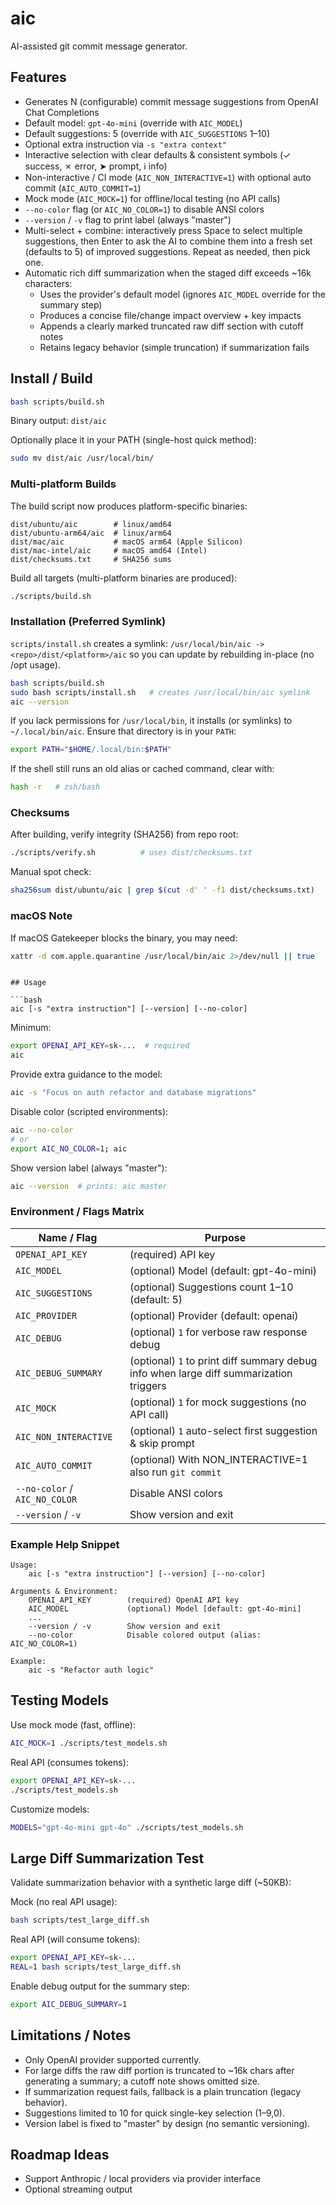 # aic

AI-assisted git commit message generator.

## Features

- Generates N (configurable) commit message suggestions from OpenAI Chat Completions
- Default model: `gpt-4o-mini` (override with `AIC_MODEL`)
- Default suggestions: 5 (override with `AIC_SUGGESTIONS` 1–10)
- Optional extra instruction via `-s "extra context"`
- Interactive selection with clear defaults & consistent symbols (✓ success, ✗ error, ➤ prompt, ℹ info)
- Non-interactive / CI mode (`AIC_NON_INTERACTIVE=1`) with optional auto commit (`AIC_AUTO_COMMIT=1`)
- Mock mode (`AIC_MOCK=1`) for offline/local testing (no API calls)
- `--no-color` flag (or `AIC_NO_COLOR=1`) to disable ANSI colors
- `--version` / `-v` flag to print label (always "master")
- Multi-select + combine: interactively press Space to select multiple suggestions, then Enter to ask the AI to combine them into a fresh set (defaults to 5) of improved suggestions. Repeat as needed, then pick one.
- Automatic rich diff summarization when the staged diff exceeds ~16k characters:
	- Uses the provider's default model (ignores `AIC_MODEL` override for the summary step)
	- Produces a concise file/change impact overview + key impacts
	- Appends a clearly marked truncated raw diff section with cutoff notes
	- Retains legacy behavior (simple truncation) if summarization fails

## Install / Build

```bash
bash scripts/build.sh
```

Binary output: `dist/aic`

Optionally place it in your PATH (single-host quick method):

```bash
sudo mv dist/aic /usr/local/bin/
```

### Multi-platform Builds

The build script now produces platform-specific binaries:

```
dist/ubuntu/aic        # linux/amd64
dist/ubuntu-arm64/aic  # linux/arm64
dist/mac/aic           # macOS arm64 (Apple Silicon)
dist/mac-intel/aic     # macOS amd64 (Intel)
dist/checksums.txt     # SHA256 sums
```

Build all targets (multi-platform binaries are produced):

```bash
./scripts/build.sh
```

### Installation (Preferred Symlink)

`scripts/install.sh` creates a symlink: `/usr/local/bin/aic -> <repo>/dist/<platform>/aic` so you can update by rebuilding in-place (no /opt usage).

```bash
bash scripts/build.sh
sudo bash scripts/install.sh   # creates /usr/local/bin/aic symlink
aic --version
```

If you lack permissions for `/usr/local/bin`, it installs (or symlinks) to `~/.local/bin/aic`. Ensure that directory is in your `PATH`:

```bash
export PATH="$HOME/.local/bin:$PATH"
```

If the shell still runs an old alias or cached command, clear with:

```bash
hash -r   # zsh/bash
```

### Checksums

After building, verify integrity (SHA256) from repo root:

```bash
./scripts/verify.sh          # uses dist/checksums.txt
```

Manual spot check:

```bash
sha256sum dist/ubuntu/aic | grep $(cut -d' ' -f1 dist/checksums.txt)
```

### macOS Note

If macOS Gatekeeper blocks the binary, you may need:

```bash
xattr -d com.apple.quarantine /usr/local/bin/aic 2>/dev/null || true
```

```

## Usage

```bash
aic [-s "extra instruction"] [--version] [--no-color]
```

Minimum:

```bash
export OPENAI_API_KEY=sk-...  # required
aic
```

Provide extra guidance to the model:

```bash
aic -s "Focus on auth refactor and database migrations"
```

Disable color (scripted environments):

```bash
aic --no-color
# or
export AIC_NO_COLOR=1; aic
```

Show version label (always "master"):

```bash
aic --version  # prints: aic master
```

### Environment / Flags Matrix

| Name / Flag          | Purpose |
|----------------------|---------|
| `OPENAI_API_KEY`     | (required) API key |
| `AIC_MODEL`          | (optional) Model (default: gpt-4o-mini) |
| `AIC_SUGGESTIONS`    | (optional) Suggestions count 1–10 (default: 5) |
| `AIC_PROVIDER`       | (optional) Provider (default: openai) |
| `AIC_DEBUG`          | (optional) `1` for verbose raw response debug |
| `AIC_DEBUG_SUMMARY`  | (optional) `1` to print diff summary debug info when large diff summarization triggers |
| `AIC_MOCK`           | (optional) `1` for mock suggestions (no API call) |
| `AIC_NON_INTERACTIVE`| (optional) `1` auto-select first suggestion & skip prompt |
| `AIC_AUTO_COMMIT`    | (optional) With NON_INTERACTIVE=1 also run `git commit` |
| `--no-color` / `AIC_NO_COLOR` | Disable ANSI colors |
| `--version` / `-v`   | Show version and exit |

### Example Help Snippet

```
Usage:
	aic [-s "extra instruction"] [--version] [--no-color]

Arguments & Environment:
	OPENAI_API_KEY        (required) OpenAI API key
	AIC_MODEL             (optional) Model [default: gpt-4o-mini]
	...
	--version / -v        Show version and exit
	--no-color            Disable colored output (alias: AIC_NO_COLOR=1)

Example:
	aic -s "Refactor auth logic"
```

## Testing Models

Use mock mode (fast, offline):

```bash
AIC_MOCK=1 ./scripts/test_models.sh
```

Real API (consumes tokens):

```bash
export OPENAI_API_KEY=sk-...
./scripts/test_models.sh
```

Customize models:

```bash
MODELS="gpt-4o-mini gpt-4o" ./scripts/test_models.sh
```

## Large Diff Summarization Test

Validate summarization behavior with a synthetic large diff (~50KB):

Mock (no real API usage):

```bash
bash scripts/test_large_diff.sh
```

Real API (will consume tokens):

```bash
export OPENAI_API_KEY=sk-...
REAL=1 bash scripts/test_large_diff.sh
```

Enable debug output for the summary step:

```bash
export AIC_DEBUG_SUMMARY=1
```

## Limitations / Notes

- Only OpenAI provider supported currently.
- For large diffs the raw diff portion is truncated to ~16k chars after generating a summary; a cutoff note shows omitted size.
- If summarization request fails, fallback is a plain truncation (legacy behavior).
- Suggestions limited to 10 for quick single-key selection (1–9,0).
- Version label is fixed to "master" by design (no semantic versioning).

## Roadmap Ideas

- Support Anthropic / local providers via provider interface
- Optional streaming output
